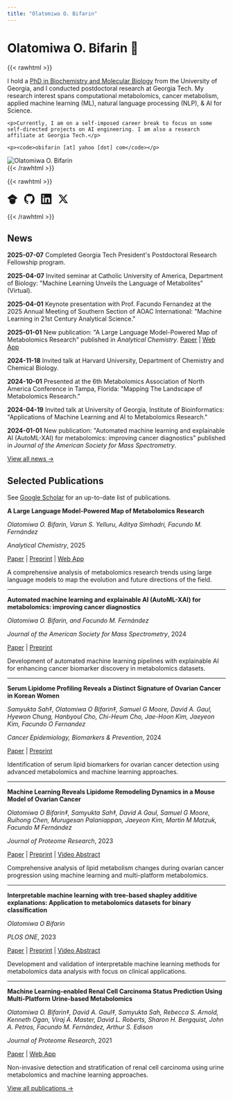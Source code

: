 ```yaml
---
title: "Olatomiwa O. Bifarin"
---
```


# Olatomiwa O. Bifarin 🧬

{{< rawhtml >}}
<div class="profile-container">
  <div class="profile-text">
    <p>I hold a <a href="https://openscholar.uga.edu/record/4684?ln=en&v=pdf" target="_blank">PhD in Biochemistry and Molecular Biology</a> from the University of Georgia, and I conducted postdoctoral research at Georgia Tech. My research interest spans computational metabolomics, cancer metabolism, applied machine learning (ML), natural language processing (NLP), & AI for Science.</p>
    
    <p>Currently, I am on a self-imposed career break to focus on some self-directed projects on AI engineering. I am also a research affiliate at Georgia Tech.</p>
    
    <p><code>obifarin [at] yahoo [dot] com</code></p>
  </div>
  
  <div class="profile-image">
    <img src="/images/profile.jpg" alt="Olatomiwa O. Bifarin" />
  </div>
</div>
{{< /rawhtml >}}

{{< rawhtml >}}
<div style="margin: 20px 0; display: flex; gap: 15px; align-items: center;">
  <a href="https://scholar.google.com/citations?user=rx9OI0MAAAAJ&hl=en" target="_blank" rel="noopener" style="text-decoration: none;">
    <svg width="24" height="24" viewBox="0 0 24 24" fill="currentColor">
      <path d="M5.242 13.769L0.5 9.5 12 1l11.5 8.5-4.742 4.269C17.548 12.53 14.978 11.5 12 11.5s-5.548 1.03-6.758 2.269zM12 10a7 7 0 1 0 0 14 7 7 0 0 0 0-14z"/>
    </svg>
  </a>
  <a href="https://github.com/obifarin" target="_blank" rel="noopener" style="text-decoration: none;">
    <svg width="24" height="24" viewBox="0 0 24 24" fill="currentColor">
      <path d="M12 0c-6.626 0-12 5.373-12 12 0 5.302 3.438 9.8 8.207 11.387.599.111.793-.261.793-.577v-2.234c-3.338.726-4.033-1.416-4.033-1.416-.546-1.387-1.333-1.756-1.333-1.756-1.089-.745.083-.729.083-.729 1.205.084 1.839 1.237 1.839 1.237 1.07 1.834 2.807 1.304 3.492.997.107-.775.418-1.305.762-1.604-2.665-.305-5.467-1.334-5.467-5.931 0-1.311.469-2.381 1.236-3.221-.124-.303-.535-1.524.117-3.176 0 0 1.008-.322 3.301 1.23.957-.266 1.983-.399 3.003-.404 1.02.005 2.047.138 3.006.404 2.291-1.552 3.297-1.23 3.297-1.23.653 1.653.242 2.874.118 3.176.77.84 1.235 1.911 1.235 3.221 0 4.609-2.807 5.624-5.479 5.921.43.372.823 1.102.823 2.222v3.293c0 .319.192.694.801.576 4.765-1.589 8.199-6.086 8.199-11.386 0-6.627-5.373-12-12-12z"/>
    </svg>
  </a>
  <a href="https://www.linkedin.com/in/obifarin/" target="_blank" rel="noopener" style="text-decoration: none;">
    <svg width="24" height="24" viewBox="0 0 24 24" fill="currentColor">
      <path d="M20.447 20.452h-3.554v-5.569c0-1.328-.027-3.037-1.852-3.037-1.853 0-2.136 1.445-2.136 2.939v5.667H9.351V9h3.414v1.561h.046c.477-.9 1.637-1.85 3.37-1.85 3.601 0 4.267 2.37 4.267 5.455v6.286zM5.337 7.433c-1.144 0-2.063-.926-2.063-2.065 0-1.138.92-2.063 2.063-2.063 1.14 0 2.064.925 2.064 2.063 0 1.139-.925 2.065-2.064 2.065zm1.782 13.019H3.555V9h3.564v11.452zM22.225 0H1.771C.792 0 0 .774 0 1.729v20.542C0 23.227.792 24 1.771 24h20.451C23.2 24 24 23.227 24 22.271V1.729C24 .774 23.2 0 22.222 0h.003z"/>
    </svg>
  </a>
  <a href="https://x.com/BifarinTheFifth" target="_blank" rel="noopener" style="text-decoration: none;">
    <svg width="24" height="24" viewBox="0 0 24 24" fill="currentColor">
      <path d="M18.244 2.25h3.308l-7.227 8.26 8.502 11.24H16.17l-5.214-6.817L4.99 21.75H1.68l7.73-8.835L1.254 2.25H8.08l4.713 6.231zm-1.161 17.52h1.833L7.084 4.126H5.117z"/>
    </svg>
  </a>
</div>
{{< /rawhtml >}}

## News

**2025-07-07** Completed Georgia Tech President's Postdoctoral Research Fellowship program.

**2025-04-07** Invited seminar at Catholic University of America, Department of Biology: "Machine Learning Unveils the Language of Metabolites" (Virtual).

**2025-04-01** Keynote presentation with Prof. Facundo Fernandez at the 2025 Annual Meeting of Southern Section of AOAC International: "Machine Learning in 21st Century Analytical Science."

**2025-01-01** New publication: "A Large Language Model-Powered Map of Metabolomics Research" published in *Analytical Chemistry*. [Paper](link) | [Web App](link)

**2024-11-18** Invited talk at Harvard University, Department of Chemistry and Chemical Biology.

**2024-10-01** Presented at the 6th Metabolomics Association of North America Conference in Tampa, Florida: "Mapping The Landscape of Metabolomics Research."

**2024-04-19** Invited talk at University of Georgia, Institute of Bioinformatics: "Applications of Machine Learning and AI to Metabolomics Research."

**2024-01-01** New publication: "Automated machine learning and explainable AI (AutoML-XAI) for metabolomics: improving cancer diagnostics" published in *Journal of the American Society for Mass Spectrometry*.

[View all news →](/news/)

## Selected Publications

See [Google Scholar](https://scholar.google.com/citations?user=YOUR_SCHOLAR_ID) for an up-to-date list of publications.

**A Large Language Model-Powered Map of Metabolomics Research**

*Olatomiwa O. Bifarin, Varun S. Yelluru, Aditya Simhadri, Facundo M. Fernández*

*Analytical Chemistry*, 2025

[Paper](link) | [Preprint](link) | [Web App](link)

A comprehensive analysis of metabolomics research trends using large language models to map the evolution and future directions of the field.

---

**Automated machine learning and explainable AI (AutoML-XAI) for metabolomics: improving cancer diagnostics**

*Olatomiwa O. Bifarin, and Facundo M. Fernández*

*Journal of the American Society for Mass Spectrometry*, 2024

[Paper](link) | [Preprint](link)

Development of automated machine learning pipelines with explainable AI for enhancing cancer biomarker discovery in metabolomics datasets.

---

**Serum Lipidome Profiling Reveals a Distinct Signature of Ovarian Cancer in Korean Women**

*Samyukta Sah‡, Olatomiwa O Bifarin‡, Samuel G Moore, David A. Gaul, Hyewon Chung, Hanbyoul Cho, Chi-Heum Cho, Jae-Hoon Kim, Jaeyeon Kim, Facundo O Fernandez*

*Cancer Epidemiology, Biomarkers & Prevention*, 2024

[Paper](link) | [Preprint](link)

Identification of serum lipid biomarkers for ovarian cancer detection using advanced metabolomics and machine learning approaches.

---

**Machine Learning Reveals Lipidome Remodeling Dynamics in a Mouse Model of Ovarian Cancer**

*Olatomiwa O Bifarin‡, Samyukta Sah‡, David A Gaul, Samuel G Moore, Ruihong Chen, Murugesan Palaniappan, Jaeyeon Kim, Martin M Matzuk, Facundo M Fernández*

*Journal of Proteome Research*, 2023

[Paper](link) | [Preprint](link) | [Video Abstract](link)

Comprehensive analysis of lipid metabolism changes during ovarian cancer progression using machine learning and multi-platform metabolomics.

---

**Interpretable machine learning with tree-based shapley additive explanations: Application to metabolomics datasets for binary classification**

*Olatomiwa O Bifarin*

*PLOS ONE*, 2023

[Paper](link) | [Preprint](link) | [Video Abstract](link)

Development and validation of interpretable machine learning methods for metabolomics data analysis with focus on clinical applications.

---

**Machine Learning-enabled Renal Cell Carcinoma Status Prediction Using Multi-Platform Urine-based Metabolomics**

*Olatomiwa O. Bifarin‡, David A. Gaul‡, Samyukta Sah, Rebecca S. Arnold, Kenneth Ogan, Viraj A. Master, David L. Roberts, Sharon H. Bergquist, John A. Petros, Facundo M. Fernández, Arthur S. Edison*

*Journal of Proteome Research*, 2021

[Paper](link) | [Web App](link)

Non-invasive detection and stratification of renal cell carcinoma using urine metabolomics and machine learning approaches.

[View all publications →](/publications/)
